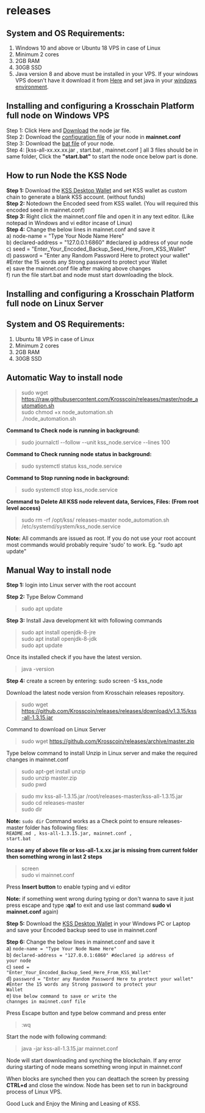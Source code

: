 # releases
## System and OS Requirements:<br>
1. Windows 10 and above or Ubuntu 18 VPS in case of Linux
2. Minimum 2 cores
3. 2GB RAM
4. 30GB SSD
2. Java version 8 and above must be installed in your VPS. If your windows VPS doesn't have it download it from [Here](https://www.java.com/en/download/) and set java in your [windows environment](https://confluence.atlassian.com/doc/setting-the-java_home-variable-in-windows-8895.html).
## Installing and configuring a Krosschain Platform full node on Windows VPS<br>
 Step 1: Click Here and [Download](https://github.com/Krosscoin/releases/releases/download/v1.3.15/kss-all-1.3.15.jar) the node jar file.<br>
 Step 2: Download the [configuration file](https://github.com/Krosscoin/releases/blob/master/mainnet.conf) of your node in **mainnet.conf**<br>
 Step 3: Download the [bat file](https://github.com/Krosscoin/releases/blob/master/start.bat) of your node.<br>
 Step 4: [kss-all-xx.xx.xx.jar , start.bat , mainnet.conf ]  all 3 files should be in same folder, Click the **"start.bat"** to start the node once below part is done.<br>

## How to run Node the KSS Node
**Step 1:** Download the [KSS Desktop Wallet](https://github.com/Krosscoin/DesktopWallet/archive/main.zip) and set KSS wallet as custom chain to generate a blank KSS account. (without funds)  
**Step 2:** Notedown the Encoded seed from KSS wallet. (You will required this encoded seed in mainnet.conf)<br>
**Step 3:** Right click the mainnet.conf file and open it in any text editor. (Like notepad in Windows and vi editor incase of Linux)<br>
**Step 4:** Change the below lines in mainnet.conf and save it<br>
a) node-name = "Type Your Node Name Here"<br>
b) declared-address = "127.0.0.1:6860" #declared ip address of your node<br>
c) seed = "Enter_Your_Encoded_Backup_Seed_Here_From_KSS_Wallet" <br>
d) password = "Enter any Random Password Here to protect your wallet" #Enter the 15 words any Strong password to protect your Wallet<br>
e) save the mainnet.conf file after making above changes <br>
f) run the file start.bat and node must start downloading the block.<br>

## Installing and configuring a Krosschain Platform full node on Linux Server
## System and OS Requirements:<br>
1. Ubuntu 18 VPS in case of Linux<br>
2. Minimum 2 cores<br>
3. 2GB RAM<br>
4. 30GB SSD<br>

## Automatic Way to install node
> sudo wget https://raw.githubusercontent.com/Krosscoin/releases/master/node_automation.sh<br>
> sudo chmod +x node_automation.sh<br> 
> ./node_automation.sh<br>

**Command to Check node is running in background:**
> sudo journalctl --follow --unit kss_node.service --lines 100<br>

**Command to Check running node status in background:**
> sudo systemctl status kss_node.service<br>

**Command to Stop running node in background:**
> sudo systemctl stop kss_node.service<br>

**Command to Delete All KSS node relevent data, Services, Files: (From root level access)**
> sudo rm -rf /opt/kss/ releases-master node_automation.sh /etc/systemd/system/kss_node.service

**Note:** All commands are issued as root. If you do not use your root account most commands would probably require 'sudo' to work. Eg. "sudo apt update"<br>

## Manual Way to install node

**Step 1:** login into Linux server with the root account<br>

**Step 2:** Type Below Command<br>
> sudo apt update<br>
 
**Step 3:** Install Java development kit with following commands<br>
> sudo apt install openjdk-8-jre <br>
> sudo apt install openjdk-8-jdk <br>
> sudo apt update <br>

Once its installed check if you have the latest version.
> java -version

**Step 4:** create a screen by entering: sudo screen -S kss_node

Download the latest node version from Krosschain releases repository.<br>
> sudo wget https://github.com/Krosscoin/releases/releases/download/v1.3.15/kss-all-1.3.15.jar<br>

Command to download on Linux Server<br>
> sudo wget https://github.com/Krosscoin/releases/archive/master.zip<br>

Type below command to install Unzip in Linux server and make the required changes in mainnet.conf<br>
> sudo apt-get install unzip<br>
> sudo unzip master.zip<br>
> sudo pwd<br>


> sudo mv kss-all-1.3.15.jar /root/releases-master/kss-all-1.3.15.jar<br> 
> sudo cd releases-master<br>
> sudo dir<br>

**Note:** <code>sudo dir</code> Command works as a Check point to ensure releases-master folder has following files:<br>
<code>README.md , kss-all-1.3.15.jar, mainnet.conf , start.bat</code><br>

**Incase any of above file or kss-all-1.x.xx.jar is missing from current folder then something wrong in last 2 steps**<br>

> screen<br>
> sudo vi mainnet.conf<br>

Press **Insert button** to enable typing and vi editor<br>

**Note:** if something went wrong during typing or don't wanna to save it just press escape and type **:qa!** to exit and use last command **sudo vi mainnet.conf** again)

**Step 5:** Download the [KSS Desktop Wallet](https://github.com/Krosscoin/DesktopWallet/archive/main.zip) in your Windows PC or Laptop and save your Encoded backup seed to use in mainnet.conf

**Step 6:** Change the below lines in mainnet.conf and save it<br>
a) <code>node-name = "Type Your Node Name Here"</code><br>
b) <code>declared-address = "127.0.0.1:6860" #declared ip address of your node</code><br>
c) <code>seed = "Enter_Your_Encoded_Backup_Seed_Here_From_KSS_Wallet"</code><br>
d) <code>password = "Enter any Random Password Here to protect your wallet" #Enter the 15 words any Strong password to protect your Wallet</code><br>
e) <code>Use below command to save or write the channges in mainnet.conf file</code><br>

Press Escape button and type below command and press enter 
>:wq

Start the node with following command:
>java -jar kss-all-1.3.15.jar mainnet.conf 

Node will start downloading and synching the blockchain. If any error during starting of node means something wrong input in mainnet.conf

When blocks are synched then you can deattach the screen by pressing **CTRL+d** and close the window. Node has been set to run in background process of Linux VPS.

Good Luck and Enjoy the Mining and Leasing of KSS.
